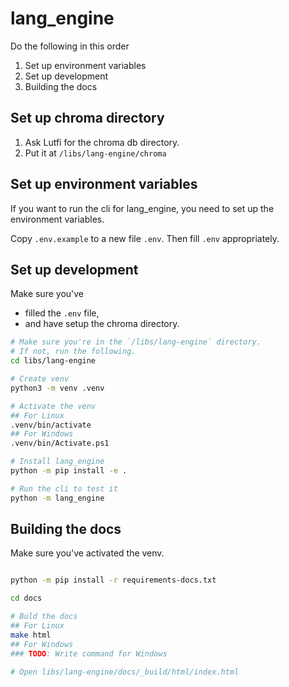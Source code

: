 # lang_engine

Do the following in this order
1. Set up environment variables
2. Set up development
3. Building the docs

## Set up chroma directory

1. Ask Lutfi for the chroma db directory.
2. Put it at `/libs/lang-engine/chroma`

## Set up environment variables

If you want to run the cli for lang_engine, you need to set up the environment variables.

Copy `.env.example` to a new file `.env`. Then fill `.env` appropriately.

## Set up development

Make sure you've
- filled the `.env` file,
- and have setup the chroma directory.

```bash
# Make sure you're in the `/libs/lang-engine` directory.
# If not, run the following.
cd libs/lang-engine

# Create venv
python3 -m venv .venv

# Activate the venv
## For Linux
.venv/bin/activate
## For Windows
.venv/bin/Activate.ps1

# Install lang_engine
python -m pip install -e .

# Run the cli to test it
python -m lang_engine
```

## Building the docs

Make sure you've activated the venv.

```bash

python -m pip install -r requirements-docs.txt

cd docs

# Buld the docs
## For Linux
make html
## For Windows
### TODO: Write command for Windows

# Open libs/lang-engine/docs/_build/html/index.html

```

